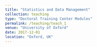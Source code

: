 ```yaml
---
title: "Statistics and Data Management"
collection: teaching
type: "Doctoral Training Center Modules"
permalink: /teaching/teach_1
venue: "University of Oxford"
date: 2017-12-01
location: "Oxford, UK"
---
```


